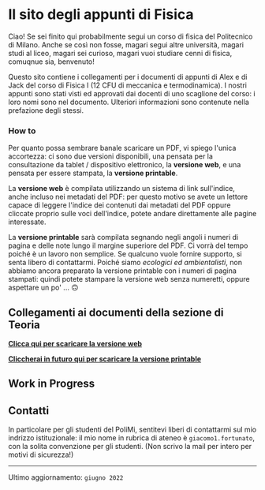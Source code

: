 # Il sito degli appunti di Fisica

Ciao!
Se sei finito qui probabilmente segui un corso di fisica del Politecnico di Milano. Anche se così non fosse, magari segui altre università, magari studi al liceo, magari sei curioso, magari vuoi studiare cenni di fisica, comuqnue sia, benvenuto! 


Questo sito contiene i collegamenti per i documenti di appunti di Alex e di Jack del corso di Fisica I (12 CFU di meccanica e termodinamica). I nostri appunti sono stati visti ed approvati dai docenti di uno scaglione del corso: i loro nomi sono nel documento. Ulteriori informazioni sono contenute nella prefazione degli stessi.

### How to

Per quanto possa sembrare banale scaricare un PDF, vi spiego l'unica accortezza: ci sono due versioni disponibili, una pensata per la consultazione da tablet / dispositivo elettronico, la **versione web**, e una pensata per essere stampata, la **versione printable**.


La **versione web** è compilata utilizzando un sistema di link sull'indice, anche incluso nei metadati del PDF: per questo motivo se avete un lettore capace di leggere l'indice dei contenuti dai metadati del PDF oppure cliccate proprio sulle voci dell'indice, potete andare direttamente alle pagine interessate.

La **versione printable** sarà compilata segnando negli angoli i numeri di pagina e delle note lungo il margine superiore del PDF. Ci vorrà del tempo poiché è un lavoro non semplice. Se qualcuno vuole fornire supporto, si senta libero di contattarmi.
Poiché siamo *ecologici ed ambientalisti*, non abbiamo ancora preparato la versione printable con i numeri di pagina stampati: quindi potete stampare la versione web senza numeretti, oppure aspettare un po' ... 🙃 

## Collegamenti ai documenti della sezione di Teoria

[**Clicca qui per scaricare la versione web**](https://polimi365-my.sharepoint.com/:b:/g/personal/10714292_polimi_it/ESB-3QTOB9VAp3v1gtoDEYAB92gkIlwx-vyy8ufyu4hkLg?e=EEaOq3)

[**Cliccherai in futuro qui per scaricare la versione printable**](https://youtu.be/dQw4w9WgXcQ)

## Work in Progress

## Contatti
In particolare per gli studenti del PoliMi, sentitevi liberi di contattarmi sul mio indrizzo istituzionale: il mio nome in rubrica di ateneo è `giacomo1.fortunato`, con la solita convenzione per gli studenti. (Non scrivo la mail per intero per motivi di sicurezza!)

---
Ultimo aggiornamento: `giugno 2022`

